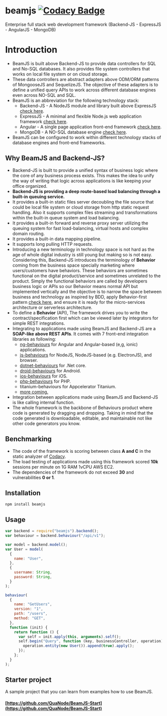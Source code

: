 # beamjs [![Codacy Badge](https://app.codacy.com/project/badge/Grade/518c2b67f61142ca833c75c6c07ccd43)](https://www.codacy.com/gh/QuaNode/beamjs/dashboard?utm_source=github.com&amp;utm_medium=referral&amp;utm_content=QuaNode/beamjs&amp;utm_campaign=Badge_Grade)

Enterprise full stack web development framework (Backend-JS - ExpressJS - AngularJS - MongoDB)

# Introduction

- BeamJS is built above Backend-JS to provide data controllers for SQL and No-SQL databases. It also provides file system controllers that works on local file system or on cloud storage.
- These data controllers are abstract adapters above ODM/ORM patterns of MongooseJS and SequelizeJS. The objective of these adapters is to define a unified query APIs to work across different database engines even across NO-SQL and SQL.
- BeamJS is an abbreviation for the following technology stack:
  - Backend-JS - A NodeJS module and library built above ExpressJS [check here](https://github.com/quaNode/Backend-JS).
  - ExpressJS - A minimal and flexible Node.js web application framework [check here](https://github.com/expressjs/expressjs.com).
  - Angular - A single page application front-end framework [check here](https://github.com/angular/angular).
  - MongoDB - A NO-SQL database engine [check here](https://github.com/mongodb/mongo).
- BeamJS can be configured to work within different technology stacks of database engines and front-end frameworks.

## Why BeamJS and Backend-JS?

- Backend-JS is built to provide a unified syntax of business logic where the core of any business process exists. This makes the idea to unify the way of writing that logic across applications is like keeping your office organized.
- **Backend-JS is providing a deep route-based load balancing through a built-in queuing service.**
- It provides a built-in static files server decoubling the file source that could be local file system or cloud storage from http static request handling. Also it supports complex files streaming and transformations within the built-in queue system and load balancing.
- It provides a built-in forward and reverse proxy server utilizing the queuing system for fast load-balancing, virtual hosts and complex domain routing. 
- It provides a built-in data mapping pipeline.
- It supports long pulling HTTP requests.
- Introducing a new terminology in technology space is not hard as the age of whole digital industry is still young but making so is not easy. Considering this, Backend-JS introduces the terminology of **Behavior** coming from the business space specially marketing where users/customers have behaviors. These behaviors are sometimes functional on the digital product/service and sometimes unrelated to the product. Simply the functional behaviors are called by developers business logic or APIs so our Behavior means normal API but implemented vertically and the objective is to narrow the space between business and technology as inspired by BDD, apply Behavior-first pattern [check here](https://github.com/QuaNode/Backend-JS/wiki/Behavior-first-design), and ensure it is ready for the micro-services architecture or serverless architecture.
- To define a **Behavior** (API), The framework drives you to write the contract/specification first which can be viewed later by integrators for simple REST integrations.
- Integrating to applications made using BeamJS and Backend-JS are a **SOAP-like above REST APIs**. It comes with 7 front-end integration libraries as following:
  - [ng-behaviours](https://github.com/QuaNode/ng-behaviours) for Angular and Angular-based (e,g, ionic) applications.
  - [js-behaviours](https://github.com/QuaNode/js-behaviours) for NodeJS, NodeJS-based (e.g. ElectronJS), and browser.
  - [dotnet-behaviours](https://github.com/QuaNode/dotnet-behaviours) for .Net core.
  - [droid-behaviours](https://github.com/QuaNode/droid-behaviours) for Android.
  - [ios-behaviours](https://github.com/QuaNode/ios-behaviours) for iOS.
  - [php-behaviours](https://github.com/QuaNode/php-behaviours) for PHP.
  - titanium-behaviours for Appcelerator Titanium.
  - [more coming.](https://github.com/QuaNode)
- Integration between applications made using BeamJS and Backend-JS is like calling internal function.
- The whole framework is the backbone of Behaviours product where code is generated by dragging and dropping. Taking in mind that the code generated is downloadable, editable, and maintainable not like other code generators you know.

## Benchmarking

- The code of the framework is scoring between class **A and C** in the static analyzer of [Codacy](https://github.com/marketplace/codacy).
- The load testing of applications made using this framework scored **10k** sessions per minute on 1G RAM 1vCPU AWS EC2.
- The dependencies of the framework do not exceed **30** and vulnerabilities **0 or 1**.

## Installation

    npm install beamjs

## Usage

```js
var backend = require("beamjs").backend();
var behaviour = backend.behaviour("/api/v1");

var model = backend.model();
var User = model(
  {
    name: "User",
  },
  {
    username: String,
    password: String,
  }
);

behaviour(
  {
    name: "GetUsers",
    version: "1",
    path: "/users",
    method: "GET",
  },
  function (init) {
    return function () {
      var self = init.apply(this, arguments).self();
      self.begin("Query", function (key, businessController, operation) {
        operation.entity(new User()).append(true).apply();
      });
    };
  }
);
```

## Starter project

A sample project that you can learn from examples how to use BeamJS.

#### [https://github.com/QuaNode/BeamJS-Start](https://github.com/QuaNode/BeamJS-Start)

####
